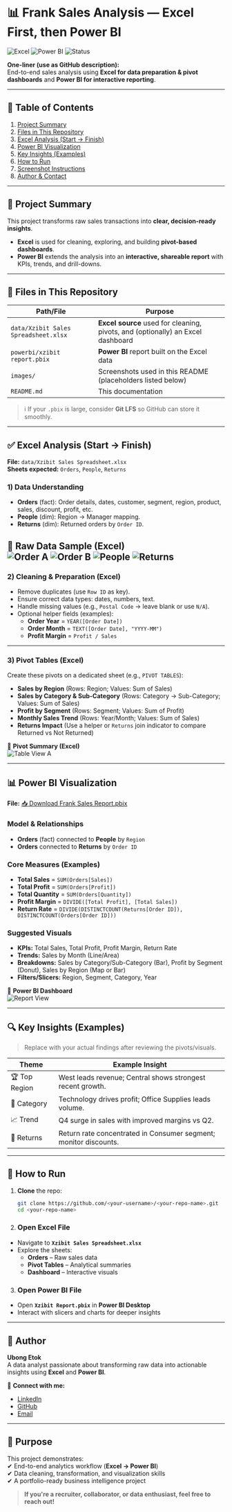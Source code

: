 # 📊 Frank Sales Analysis — Excel First, then Power BI
![Excel](https://img.shields.io/badge/Excel-Analysis-217346)
![Power BI](https://img.shields.io/badge/Power%20BI-Dashboard-F2C811)
![Status](https://img.shields.io/badge/Status-Portfolio%20Ready-brightgreen)

**One-liner (use as GitHub description):**  
End-to-end sales analysis using **Excel for data preparation & pivot dashboards** and **Power BI for interactive reporting**.

---

## 🧭 Table of Contents
1. [Project Summary](#-project-summary)  
2. [Files in This Repository](#-files-in-this-repository)  
3. [Excel Analysis (Start → Finish)](#-excel-analysis-start--finish)  
4. [Power BI Visualization](#-power-bi-visualization)  
5. [Key Insights (Examples)](#-key-insights-examples)  
6. [How to Run](#-how-to-run)  
7. [Screenshot Instructions](#-screenshot-instructions)  
8. [Author & Contact](#-author--contact)

---

## 🧠 Project Summary
This project transforms raw sales transactions into **clear, decision-ready insights**.  
- **Excel** is used for cleaning, exploring, and building **pivot-based dashboards**.  
- **Power BI** extends the analysis into an **interactive, shareable report** with KPIs, trends, and drill-downs.

---

## 📁 Files in This Repository
| Path/File | Purpose |
|---|---|
| `data/Xzibit Sales Spreadsheet.xlsx` | **Excel source** used for cleaning, pivots, and (optionally) an Excel dashboard |
| `powerbi/xzibit report.pbix` | **Power BI** report built on the Excel data |
| `images/` | Screenshots used in this README (placeholders listed below) |
| `README.md` | This documentation |

> ℹ️ If your `.pbix` is large, consider **Git LFS** so GitHub can store it smoothly.

---

## ✅ Excel Analysis (Start → Finish)
**File:** `data/Xzibit Sales Spreadsheet.xlsx`  
**Sheets expected:** `Orders`, `People`, `Returns`  

### 1) Data Understanding
- **Orders** (fact): Order details, dates, customer, segment, region, product, sales, discount, profit, etc.  
- **People** (dim): Region → Manager mapping.  
- **Returns** (dim): Returned orders by `Order ID`.

📸 **Raw Data Sample (Excel)**  
![Order A](https://github.com/xzibitetok/Frank-s-Sales-Analysis/blob/main/Order%20A.png)
![Order B](https://github.com/xzibitetok/Frank-s-Sales-Analysis/blob/main/Order%20B.png)
![People](https://github.com/xzibitetok/Frank-s-Sales-Analysis/blob/main/People.png)
![Returns](https://github.com/xzibitetok/Frank-s-Sales-Analysis/blob/main/Returns.png)
---

### 2) Cleaning & Preparation (Excel)
- Remove duplicates (use `Row ID` as key).
- Ensure correct data types: dates, numbers, text.
- Handle missing values (e.g., `Postal Code` → leave blank or use `N/A`).
- Optional helper fields (examples):
  - **Order Year** = `YEAR([Order Date])`
  - **Order Month** = `TEXT([Order Date], "YYYY-MM")`
  - **Profit Margin** = `Profit / Sales`

---

### 3) Pivot Tables (Excel)
Create these pivots on a dedicated sheet (e.g., `PIVOT TABLES`):
- **Sales by Region** (Rows: Region; Values: Sum of Sales)
- **Sales by Category & Sub-Category** (Rows: Category → Sub-Category; Values: Sum of Sales)
- **Profit by Segment** (Rows: Segment; Values: Sum of Profit)
- **Monthly Sales Trend** (Rows: Year/Month; Values: Sum of Sales)
- **Returns Impact** (Use a helper or `Returns` join indicator to compare Returned vs Not Returned)

📸 **Pivot Summary (Excel)**  
![Table View A](https://github.com/xzibitetok/Frank-s-Sales-Analysis/blob/main/Table%20View%20A.png)

---

## 📊 Power BI Visualization
**File:** [📥 Download Frank Sales Report.pbix](https://github.com/xzibitetok/Frank-s-Sales-Analysis/blob/main/Frank%20Sales%20report.pbix?raw=true)


### Model & Relationships
- **Orders** (fact) connected to **People** by `Region`
- **Orders** connected to **Returns** by `Order ID`

### Core Measures (Examples)
- **Total Sales** = `SUM(Orders[Sales])`  
- **Total Profit** = `SUM(Orders[Profit])`  
- **Total Quantity** = `SUM(Orders[Quantity])`  
- **Profit Margin** = `DIVIDE([Total Profit], [Total Sales])`  
- **Return Rate** = `DIVIDE(DISTINCTCOUNT(Returns[Order ID]), DISTINCTCOUNT(Orders[Order ID]))`

### Suggested Visuals
- **KPIs:** Total Sales, Total Profit, Profit Margin, Return Rate  
- **Trends:** Sales by Month (Line/Area)  
- **Breakdowns:** Sales by Category/Sub-Category (Bar), Profit by Segment (Donut), Sales by Region (Map or Bar)  
- **Filters/Slicers:** Region, Segment, Category, Year

📸 **Power BI Dashboard**  
![Report View](https://github.com/xzibitetok/Frank-s-Sales-Analysis/blob/main/Report%20View.png)

---

## 🔍 Key Insights (Examples)
> Replace with your actual findings after reviewing the pivots/visuals.

| Theme | Example Insight |
|---|---|
| 🏆 Top Region | West leads revenue; Central shows strongest recent growth. |
| 📂 Category | Technology drives profit; Office Supplies leads volume. |
| 📈 Trend | Q4 surge in sales with improved margins vs Q2. |
| 🚚 Returns | Return rate concentrated in Consumer segment; monitor discounts. |

---

## 🚀 How to Run
1. **Clone** the repo:
   ```bash
   git clone https://github.com/<your-username>/<your-repo-name>.git
   cd <your-repo-name>
2. ### **Open Excel File**  
- Navigate to **`Xzibit Sales Spreadsheet.xlsx`**  
- Explore the sheets:  
  - **Orders** – Raw sales data  
  - **Pivot Tables** – Analytical summaries  
  - **Dashboard** – Interactive visuals  

3. ### **Open Power BI File**  
- Open **`Xzibit Report.pbix`** in **Power BI Desktop**  
- Interact with slicers and charts for deeper insights  

---

## 📌 Author  
**Ubong Etok**  
A data analyst passionate about transforming raw data into actionable insights using **Excel** and **Power BI**.  

🔗 **Connect with me:**  
- [LinkedIn](https://www.linkedin.com/in/ubong-etok-56b4a0170)  
- [GitHub](https://github.com/xzibitetok)  
- [Email](mailto:ubyetok@gmail.com)  

---

## 🎯 Purpose  
This project demonstrates:  
✔ End-to-end analytics workflow (**Excel → Power BI**)  
✔ Data cleaning, transformation, and visualization skills  
✔ A portfolio-ready business intelligence project  

> **If you're a recruiter, collaborator, or data enthusiast, feel free to reach out!**  
